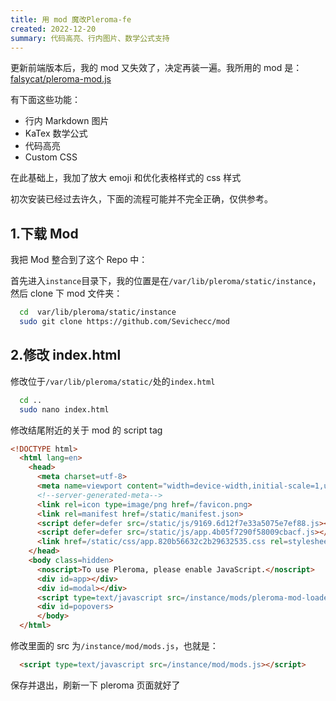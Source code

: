 ```yaml
---
title: 用 mod 魔改Pleroma-fe
created: 2022-12-20
summary: 代码高亮、行内图片、数学公式支持
---
```


<script lang="ts">
  import Github from '$lib/components/extra/github.svelte'
  import Alert from '$lib/components/extra/alert.svelte'
</script>

<Alert status="warning" description="此mod可能会造成Pleroma-fe首次进入页面时白屏，需要强制刷新一下才可以正常显示" title="Warning"/>

更新前端版本后，我的 mod 又失效了，决定再装一遍。我所用的 mod 是：[falsycat/pleroma-mod.js](https://gist.github.com/falsycat/7ce1e340daebb1bfc9f1e3b3b451b3c5)

有下面这些功能：

- 行内 Markdown 图片
- KaTex 数学公式
- 代码高亮
- Custom CSS

在此基础上，我加了放大 emoji 和优化表格样式的 css 样式

初次安装已经过去许久，下面的流程可能并不完全正确，仅供参考。

## 1.下载 Mod

我把 Mod 整合到了这个 Repo 中：

<Github user='sevichecc' repo='mod'/>

首先进入`instance`目录下，我的位置是在`/var/lib/pleroma/static/instance`，然后 clone 下 mod 文件夹：

```bash
  cd  var/lib/pleroma/static/instance
  sudo git clone https://github.com/Sevichecc/mod
```

## 2.修改 index.html

修改位于`/var/lib/pleroma/static/`处的`index.html`

```bash
  cd ..
  sudo nano index.html
```

修改结尾附近的关于 mod 的 script tag

```html title="index.html" {16}
<!DOCTYPE html>
  <html lang=en>
    <head>
      <meta charset=utf-8>
      <meta name=viewport content="width=device-width,initial-scale=1,user-scalable=no">
      <!--server-generated-meta-->
      <link rel=icon type=image/png href=/favicon.png>
      <link rel=manifest href=/static/manifest.json>
      <script defer=defer src=/static/js/9169.6d12f7e33a5075e7ef88.js></script>
      <script defer=defer src=/static/js/app.4b05f7290f58009cbacf.js></script>
      <link href=/static/css/app.820b56632c2b29632535.css rel=stylesheet>
    </head>
    <body class=hidden>
      <noscript>To use Pleroma, please enable JavaScript.</noscript>
      <div id=app></div>
      <div id=modal></div>
      <script type=text/javascript src=/instance/mods/pleroma-mod-loader/pleroma-mod-loader.js></script>
      <div id=popovers>
      </body>
  </html>
```

修改里面的 src 为`/instance/mod/mods.js`，也就是：

```html title="index.html"
  <script type=text/javascript src=/instance/mod/mods.js></script>
```

保存并退出，刷新一下 pleroma 页面就好了
